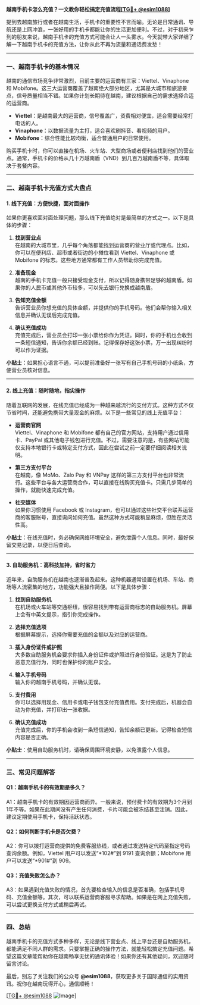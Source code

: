 **越南手机卡怎么充值？一文教你轻松搞定充值流程[[TG💪+ @esim1088](https://t.me/s/esim1088)]**

提到去越南旅行或者在越南生活，手机卡的重要性不言而喻。无论是日常通讯、导航还是上网冲浪，一张好用的手机卡都能让你的生活更加便利。不过，对于初来乍到的朋友来说，越南手机卡的充值方式可能会让人一头雾水。今天就带大家详细了解一下越南手机卡的充值方法，让你从此不再为流量和通话费发愁！

---

### 一、越南手机卡的基本情况

越南的通信市场竞争非常激烈，目前主要的运营商有三家：Viettel、Vinaphone 和 Mobifone。这三大运营商覆盖了越南绝大部分地区，尤其是大城市和旅游景点，信号质量相当不错。如果你计划长期待在越南，建议根据自己的需求选择合适的运营商。

- **Viettel**：是越南最大的运营商，信号覆盖广，资费相对便宜，适合需要经常打电话的人。
- **Vinaphone**：以数据流量为主打，适合喜欢刷抖音、看视频的用户。
- **Mobifone**：综合性能比较均衡，适合普通用户的日常使用。

购买手机卡时，你可以直接在机场、火车站、大型商场或者便利店找到他们的营业点。通常，手机卡的价格从几十万越南盾（VND）到几百万越南盾不等，具体取决于套餐内容。

---

### 二、越南手机卡充值方式大盘点

#### 1. 线下充值：方便快捷，面对面操作

如果你更喜欢面对面处理问题，那么线下充值绝对是最简单的方式之一。以下是具体的步骤：

1. **找到营业点**  
   在越南的大城市里，几乎每个角落都能找到运营商的营业厅或代理点。比如，你可以在便利店、超市或者街边的小摊位看到 Viettel、Vinaphone 或 Mobifone 的标志。这些地方通常都有工作人员帮助你完成充值。

2. **准备现金**  
   越南的手机卡充值一般只接受现金支付，所以记得随身携带足够的越南盾。如果你的人民币或其他外币较多，可以先去银行兑换成越南盾。

3. **告知充值金额**  
   告诉营业员你想充值的具体金额，并提供你的手机号码。他们会帮你输入相关信息并确认无误后完成充值。

4. **确认充值成功**  
   充值完成后，营业员会打印一张小票给你作为凭证。同时，你的手机也会收到一条短信通知，告诉你余额已经到账。记得保存好这张小票，万一出现纠纷时可以作为证据。

**小贴士**：如果担心语言不通，可以提前准备好一张写有自己手机号码的小纸条，方便营业员核对信息。

---

#### 2. 线上充值：随时随地，指尖操作

随着互联网的发展，在线充值已经成为一种越来越流行的支付方式。这种方式不仅节省时间，还能避免携带大量现金的麻烦。以下是一些常见的线上充值平台：

- **运营商官网**  
  Viettel、Vinaphone 和 Mobifone 都有自己的官方网站，支持用户通过信用卡、PayPal 或其他电子钱包进行充值。不过，需要注意的是，有些网站可能仅支持本地银行卡或特定支付方式，因此在尝试之前一定要仔细阅读相关说明。

- **第三方支付平台**  
  在越南，像 MoMo、Zalo Pay 和 VNPay 这样的第三方支付平台也非常流行。这些平台与各大运营商合作，可以直接在线购买充值卡。只需几步简单的操作，就能快速完成充值。

- **社交媒体**  
  如果你习惯使用 Facebook 或 Instagram，也可以通过这些社交平台联系运营商的客服账号，直接询问如何充值。虽然这种方式可能稍显麻烦，但胜在灵活性高。

**小贴士**：在线充值时，务必确保网络环境安全，避免泄露个人信息。同时，最好保留交易记录，以便日后查询。

---

#### 3. 自助服务机：高科技加持，省时省力

近年来，自助服务机在越南也逐渐普及起来。这种机器通常设置在机场、车站、商场等人流密集的地方，功能强大且操作简便。以下是具体步骤：

1. **找到自助服务机**  
   在机场或火车站等交通枢纽，很容易找到带有运营商标志的自助服务机。屏幕上会有中英文提示，指引你完成操作。

2. **选择充值选项**  
   根据屏幕提示，选择你需要充值的金额以及对应的运营商。

3. **插入身份证件或护照**  
   大多数自助服务机会要求你插入身份证件或护照进行身份验证。这是为了防止恶意充值行为，同时也保护你的账户安全。

4. **输入手机号码**  
   输入你的越南手机号码，并确认无误。

5. **支付费用**  
   你可以选择用现金、信用卡或电子钱包支付充值费用。支付完成后，机器会自动为你充值，并打印出一张收据。

6. **确认充值成功**  
   充值完成后，你的手机会收到一条短信通知，告知余额已更新。记得检查短信内容是否正确。

**小贴士**：使用自助服务机时，请确保周围环境安静，以免泄露个人信息。

---

### 三、常见问题解答

#### Q1：越南手机卡的有效期是多久？
A1：越南手机卡的有效期因运营商而异。一般来说，预付费卡的有效期为3个月到1年不等。如果在此期间没有产生任何消费，卡片可能会被冻结甚至注销。因此，建议定期使用手机卡，保持活跃状态。

#### Q2：如何判断手机卡是否欠费？
A2：你可以拨打运营商提供的免费客服热线，或者通过发送特定代码至指定号码查询余额。例如，Viettel 用户可以发送“*102#”到 9191 查询余额；Mobifone 用户可以发送“*901#”到 909。

#### Q3：充值失败怎么办？
A3：如果遇到充值失败的情况，首先要检查输入的信息是否准确，包括手机号码、充值金额等。其次，可以联系运营商客服寻求帮助。如果是在网上充值失败，可以尝试更换支付方式或稍后再试。

---

### 四、总结

越南手机卡的充值方式多种多样，无论是线下营业点、线上平台还是自助服务机，都能满足不同人群的需求。只要掌握正确的操作方法，就能轻松搞定充值问题。希望这篇文章能帮助你在越南畅享无忧的通讯体验！如果你还有其他疑问，欢迎随时留言讨论。

最后，别忘了关注我们的公众号 **@esim1088**，获取更多关于国际通信的实用资讯。祝你在越南玩得开心，通信顺畅！

[[TG💪+ @esim1088](https://t.me/s/esim1088) ![Image](https://i.postimg.cc/4NQfJmqS/Snipaste-2025-05-13-00-14-12.png)]
